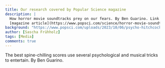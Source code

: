 ```yaml
---
title: Our research covered by Popular Science magazine
description: |
  How horror movie soundtracks prey on our fears. By Ben Guarino. Link to
  [magazine article](https://www.popsci.com/science/horror-movie-soundtracks-psychology/).
background: "https://www.popsci.com/uploads/2023/10/06/psycho-hitchcock-horror-movie-scary-music.jpg?auto=webp&width=1440&height=932.4"
author: [Sascha Frühholz]
tags: [Media]
comments: true
---
```


The best spine-chilling scores use several psychological and musical tricks to entertain.
By Ben Guarino.
